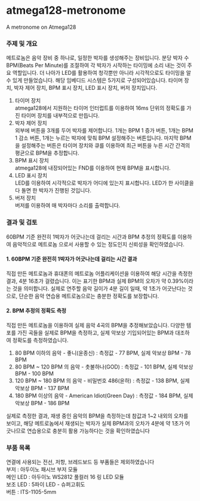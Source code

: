 # atmega128-metronome
A metronome on Atmega128

### 주제 및 개요
  메트로놈은 음악 장비 중 하나로, 일정한 박자를 생성해주는 장비입니다. 분당 박자 수 BPM(Beats Per Minute)를 조절하여 각 박자가 시작하는 타이밍에 소리 내는 것이 주요 역할입니다. 더 나아가 LED를 활용하여 청각뿐만 아니라 시각적으로도 타이밍을 알 수 있게 만들었습니다. 해당 임베디드 시스템은 5가지로 구성되어있습니다. 타이머 장치, 박자 제어 장치, BPM 표시 장치, LED 표시 장치, 버저 장치입니다.
1. 타이머 장치                                                                                     
  	atmega128에서 지원하는 타이머 인터럽트를 이용하여 16ms 단위의 정확도를 가진 타이머 장치를 내부적으로 만듭니다.
2. 박자 제어 장치                                                                                     
  	외부에 버튼을 3개를 두어 박자를 제어합니다. 1개는 BPM 1 증가 버튼, 1개는 BPM 1 감소 버튼, 1개는 누르는 박자에 맞춰 BPM 설정해주는 버튼입니다. 마지막 BPM을 설정해주는 버튼은 타이머 장치와 큐를 이용하여 최근 버튼을 누른 시간 간격의 평균으로 BPM을 추정합니다.
3. BPM 표시 장치                                                                                     
  	atmega128에 내장되어있는 FND를 이용하여 현재 BPM을 표시합니다.
4. LED 표시 장치                                                                                     
  	LED를 이용하여 시각적으로 박자가 어디에 있는지 표시합니다. LED가 한 사이클을 다 돌면 한 박자가 진행된 것입니다.
5. 버저 장치                                                                                    
  	버저를 이용하여 매 박자마다 소리를 출력합니다.

### 결과 및 검토
  60BPM 기준 완전히 1박자가 어긋나는데 걸리는 시간과 BPM 추정의 정확도를 이용하여 음악적으로 메트로놈 으로서 사용할 수 있는 정도인지 신뢰성을 확인하였습니다.  
#### 1. 60BPM 기준 완전히 1박자가 어긋나는데 걸리는 시간 결과                                                                                
  직접 만든 메트로놈과 휴대폰의 메트로놈 어플리케이션을 이용하여 해당 시간을 측정한 결과, 4분 16초가 걸렸습니다. 이는 표기한 BPM과 실제 BPM의 오차가 약 0.39%이라는 것을 의미합니다. 실제로 연주할 음악 길이가 4분 길이 일때, 약 1초가 어긋난다는 것으로, 단순한 음악 연습용 메트로놈으로는 충분한 정확도를 보장합니다.  
#### 2. BPM 추정의 정확도 측정                                                                                    
 직접 만든 메트로놈을 이용하여 실제 음악 4곡의 BPM을 추정해보았습니다. 다양한 템포를 가진 곡들을 실제로 BPM을 측정하고, 실제 악보상 기입되어있는 BPM과 대조하여 정확도를 측정하였습니다.  
 1. 80 BPM 이하의 음악 - 좋니(윤종신) : 측정값 - 77 BPM, 실제 악보상 BPM - 78 BPM  
 2. 80 BPM ~ 120 BPM 의 음악 - 촛불하나(GOD) : 측정값 - 101 BPM, 실제 악보상 BPM - 100 BPM  
 3. 120 BPM ~ 180 BPM 의 음악 - 비밀번호 486(윤하) : 측정값 - 138 BPM, 실제 악보상 BPM - 137 BPM  
 4. 180 BPM 이상의 음악 - American Idiot(Green Day) : 측정값 - 184 BPM, 실제 악보상 BPM - 186 BPM  

실제로 측정한 결과, 재생 중인 음악의 BPM을 측정하는데 참값과 1~2 내외의 오차를 보이고, 해당 메트로놈에서 재생되는 박자가 실제 BPM과의 오차가 4분에 약 1초가 어긋나므로 연습용으로 충분히 활용 가능하다는 것을 확인하였습니다  

### 부품 목록
  연결에 사용되는 전선, 저항, 브레드보드 등 부품들은 제외하였습니다   
부저 : 아두이노 패시브 부저 모듈  
메인 LED : 아두이노 WS2812 풀컬러 16 링 LED 모듈  
보조 LED : 5파이 LED - 슈퍼고휘도  
버튼 : ITS-1105-5mm  

